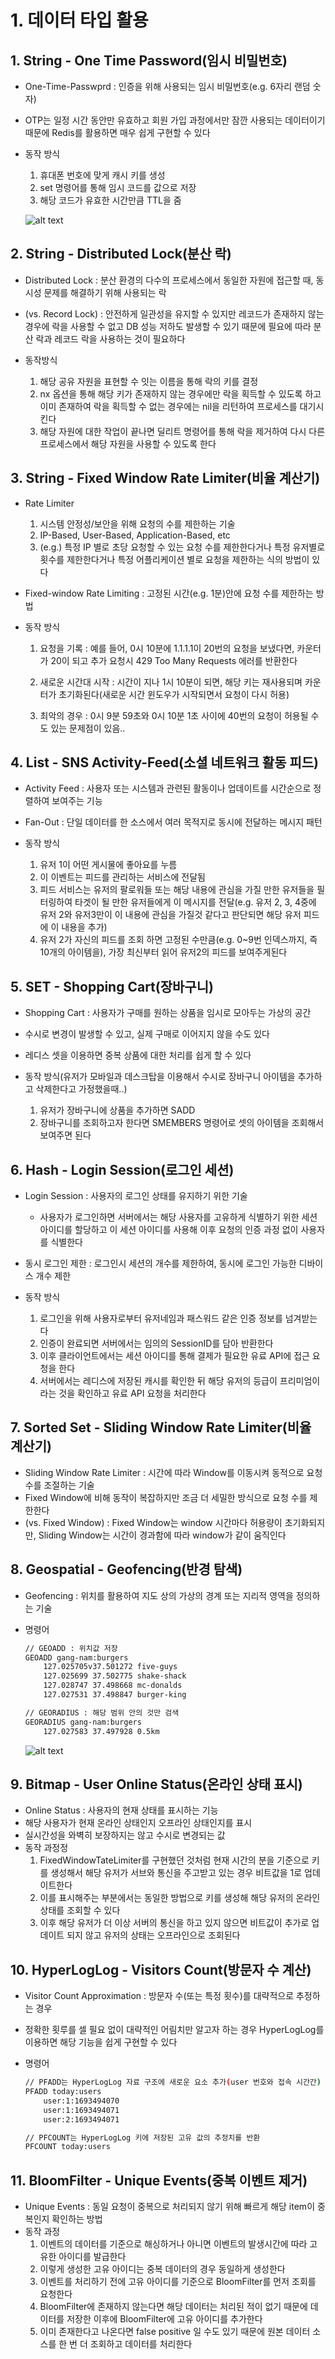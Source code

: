 # 1. 데이터 타입 활용

## 1. String - One Time Password(임시 비밀번호)

- One-Time-Passwprd : 인증을 위해 사용되는 임시 비밀번호(e.g. 6자리 랜덤 숫자)
- OTP는 일정 시간 동안만 유효하고 회원 가입 과정에서만 잠깐 사용되는 데이터이기 때문에 Redis를 활용하면 매우 쉽게 구현할 수 있다
- 동작 방식

    1. 휴대폰 번호에 맞게 캐시 키를 생성
    2. set 명령어를 통해 임시 코드를 값으로 저장
    3. 해당 코드가 유효한 시간만큼 TTL을 줌

    ![alt text](image.png)

## 2. String - Distributed Lock(분산 락)

- Distributed Lock : 분산 환경의 다수의 프로세스에서 동일한 자원에 접근할 때, 동시성 문제를 해결하기 위해 사용되는 락
- (vs. Record Lock) : 안전하게 일관성을 유지할 수 있지만 레코드가 존재하지 않는 경우에 락을 사용할 수 없고 DB 성능 저하도 발생할 수 있기 때문에 필요에 따라 분산 락과 레코드 락을 사용하는 것이 필요하다 

- 동작방식

    1. 해당 공유 자원을 표현할 수 잇는 이름을 통해 락의 키를 결정
    2. nx 옵션을 통해 해당 키가 존재하지 않는 경우에만 락을 획득할 수 있도록 하고 이미 존재하여 락을 획득할 수 없는 경우에는 nil을 리턴하여 프로세스를 대기시킨다
    3. 해당 자원에 대한 작업이 끝나면 딜리트 명령어를 통해 락을 제거하여 다시 다른 프로세스에서 해당 자원을 사용할 수 있도록 한다

## 3. String - Fixed Window Rate Limiter(비율 계산기)

- Rate Limiter 
    1. 시스템 안정성/보안을 위해 요청의 수를 제한하는 기술
    2. IP-Based, User-Based, Application-Based, etc
    3. (e.g.) 특정 IP 별로 초당 요청할 수 있는 요청 수를 제한한다거나 특정 유저별로 횟수를 제한한다거나 특정 어플리케이션 별로 요청을 제한하는 식의 방법이 있다

- Fixed-window Rate Limiting : 고정된 시간(e.g. 1분)안에 요청 수를 제한하는 방법

- 동작 방식

    1. 요청을 기록 : 예를 들어, 0시 10분에 1.1.1.1이 20번의 요청을 보냈다면, 카운터가 20이 되고 추가 요청시 429 Too Many Requests 에러를 반환한다
    
    2. 새로운 시간대 시작 : 시간이 지나 1시 10분이 되면, 해당 키는 재사용되며 카운터가 초기화된다(새로운 시간 윈도우가 시작되면서 요청이 다시 허용)

    3. 최악의 경우 : 0시 9분 59초와 0시 10분 1초 사이에 40번의 요청이 허용될 수도 있는 문제점이 있음..

## 4. List - SNS Activity-Feed(소셜 네트워크 활동 피드)

- Activity Feed : 사용자 또는 시스템과 관련된 활동이나 업데이트를 시간순으로 정렬하여 보여주는 기능
- Fan-Out : 단일 데이터를 한 소스에서 여러 목적지로 동시에 전달하는 메시지 패턴

- 동작 방식

    1. 유저 1이 어떤 게시물에 좋아요를 누름
    2. 이 이벤트는 피드를 관리하는 서비스에 전달됨
    3. 피드 서비스는 유저의 팔로워들 또는 해당 내용에 관심을 가질 만한 유저들을 필터링하여 타겟이 될 만한 유저들에게 이 메시지를 전달(e.g. 유저 2, 3, 4중에 유저 2와 유저3만이 이 내용에 관심을 가질것 같다고 판단되면 해당 유저 피드에 이 내용을 추가)
    4. 유저 2가 자신의 피드를 조회 하면 고정된 수만큼(e.g. 0~9번 인덱스까지, 즉 10개의 아이템을), 가장 최신부터 읽어 유저2의 피드를 보여주게된다 

## 5. SET - Shopping Cart(장바구니)

- Shopping Cart : 사용자가 구매를 원하는 상품을 임시로 모아두는 가상의 공간
- 수시로 변경이 발생할 수 있고, 실제 구매로 이어지지 않을 수도 있다
- 레디스 셋을 이용하면 중복 상품에 대한 처리를 쉽게 할 수 있다
- 동작 방식(유저가 모바일과 데스크탑을 이용해서 수시로 장바구니 아이템을 추가하고 삭제한다고 가정했을때..)

    1. 유저가 장바구니에 상품을 추가하면 SADD
    2. 장바구니를 조회하고자 한다면 SMEMBERS 명령어로 셋의 아이템을 조회해서 보여주면 된다

## 6. Hash - Login Session(로그인 세션)

- Login Session : 사용자의 로그인 상태를 유지하기 위한 기술
    
    - 사용자가 로그인하면 서버에서는 해당 사용자를 고유하게 식별하기 위한 세션 아이디를 할당하고 이 세션 아이디를 사용해 이후 요청의 인증 과정 없이 사용자를 식별한다

- 동시 로그인 제한 : 로그인시 세션의 개수를 제한하여, 동시에 로그인 가능한 디바이스 개수 제한

- 동작 방식

    1. 로그인을 위해 사용자로부터 유저네임과 패스워드 같은 인증 정보를 넘겨받는다
    2. 인증이 완료되면 서버에서는 임의의 SessionID를 담아 반환한다
    3. 이후 클라이언트에서는 세션 아이디를 통해 결제가 필요한 유료 API에 접근 요청을 한다
    4. 서버에서는 레디스에 저장된 캐시를 확인한 뒤 해당 유저의 등급이 프리미엄이라는 것을 확인하고 유료 API 요청을 처리한다

## 7. Sorted Set - Sliding Window Rate Limiter(비율 계산기)

- Sliding Window Rate Limiter : 시간에 따라 Window를 이동시켜 동적으로 요청수를 조절하는 기술
- Fixed Window에 비해 동작이 복잡하지만 조금 더 세밀한 방식으로 요청 수를 제한한다
- (vs. Fixed Window) : Fixed Window는 window 시간마다 허용량이 초기화되지만, Sliding Window는 시간이 경과함에 따라 window가 같이 움직인다

## 8. Geospatial - Geofencing(반경 탐색)

- Geofencing : 위치를 활용하여 지도 상의 가상의 경계 또는 지리적 영역을 정의하는 기술
- 명령어

    ``` bash
    // GEOADD : 위치값 저장
    GEOADD gang-nam:burgers
        127.025705v37.501272 five-guys
        127.025699 37.502775 shake-shack
        127.028747 37.498668 mc-donalds
        127.027531 37.498847 burger-king

    // GEORADIUS : 해당 범위 안의 것만 검색
    GEORADIUS gang-nam:burgers
        127.027583 37.497928 0.5km
    ```
    
    ![alt text](image-1.png)

## 9. Bitmap - User Online Status(온라인 상태 표시)

- Online Status : 사용자의 현재 상태를 표시하는 기능
- 해당 사용자가 현재 온라인 상태인지 오프라인 상태인지를 표시
- 실시간성을 와벽히 보장하지는 않고 수시로 변경되는 값
- 동작 과정정
    1. FixedWindowTateLimiter를 구현했던 것처럼 현재 시간의 분을 기준으로 키를 생성해서 해당 유저가 서브와 통신을 주고받고 있는 경우 비트값을 1로 업데이트한다
    2. 이를 표시해주는 부분에서는 동일한 방법으로 키를 생성해 해당 유저의 온라인 상태를 조회할 수 있다
    3. 이후 해당 유저가 더 이상 서버의 통신을 하고 있지 않으면 비트값이 추가로 업데이트 되지 않고 유저의 상태는 오프라인으로 조회된다

## 10. HyperLogLog - Visitors Count(방문자 수 계산)

- Visitor Count Approximation : 방문자 수(또는 특정 횟수)를 대략적으로 추정하는 경우
- 정확한 횟루를 셀 필요 없이 대략적인 어림치만 알고자 하는 경우 HyperLogLog를 이용하면 해당 기능을 쉽게 구현할 수 있다
- 명령어

    ``` bash
    // PFADD는 HyperLogLog 자료 구조에 새로운 요소 추가(user 번호와 접속 시간간)
    PFADD today:users
        user:1:1693494070
        user:1:1693494071
        user:2:1693494071

    // PFCOUNT는 HyperLogLog 키에 저장된 고유 값의 추정치를 반환
    PFCOUNT today:users
    ```

## 11. BloomFilter - Unique Events(중복 이벤트 제거)

- Unique Events : 동일 요청이 중복으로 처리되지 않기 위해 빠르게 해당 item이 중복인지 확인하는 방법
- 동작 과정
    1. 이벤트의 데이터를 기준으로 해싱하거나 아니면 이벤트의 발생시간에 따라 고유한 아이디를 발급한다
    2. 이렇게 생성한 고유 아이디는 중복 데이터의 경우 동일하게 생성한다
    3. 이벤트를 처리하기 전에 고유 아이디를 기준으로 BloomFilter를 먼저 조회를 요청한다
    4. BloomFilter에 존재하지 않는다면 해당 데이터는 처리된 적이 없기 때문에 데이터를 저장한 이후에 BloomFilter에 고유 아이디를 추가한다
    5. 이미 존재한다고 나온다면 false positive 일 수도 있기 때문에 원본 데이터 소스를 한 번 더 조회하고 데이터를 처리한다